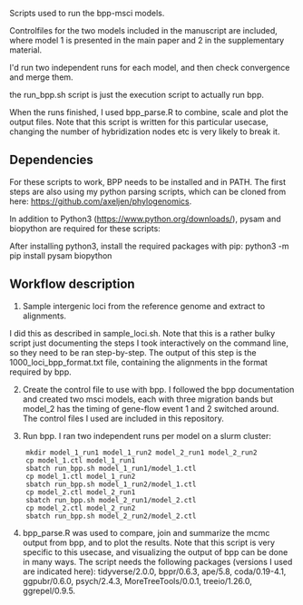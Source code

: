Scripts used to run the bpp-msci models.

Controlfiles for the two models included in the manuscript are included, where model 1 is presented in the main paper and 2 in the supplementary material.

I'd run two independent runs for each model, and then check convergence and merge them.

the run_bpp.sh script is just the execution script to actually run bpp.

When the runs finished, I used bpp_parse.R to combine, scale and plot the output files. Note that this script is written for this particular usecase, changing the number of hybridization nodes etc is very likely to break it.

## Dependencies

For these scripts to work, BPP needs to be installed and in PATH. The first steps are also using my python parsing scripts, which can be cloned from here:
https://github.com/axeljen/phylogenomics.

In addition to Python3 (https://www.python.org/downloads/), pysam and biopython are required for these scripts:

After installing python3, install the required packages with pip:
	python3 -m pip install pysam biopython


## Workflow description

1. Sample intergenic loci from the reference genome and extract to alignments.

I did this as described in sample_loci.sh. Note that this is a rather bulky script just documenting the steps I took interactively on the command line, so they need to be ran step-by-step. The output of this step is the 1000_loci_bpp_format.txt file, containing the alignments in the format required by bpp.

2. Create the control file to use with bpp. I followed the bpp documentation and created two msci models, each with three migration bands but model_2 has the timing of gene-flow event 1 and 2 switched around. The control files I used are included in this repository.

3. Run bpp. I ran two independent runs per model on a slurm cluster:
```
	mkdir model_1_run1 model_1_run2 model_2_run1 model_2_run2
	cp model_1.ctl model_1_run1
	sbatch run_bpp.sh model_1_run1/model_1.ctl
	cp model_1.ctl model_1_run2
	sbatch run_bpp.sh model_1_run2/model_1.ctl
	cp model_2.ctl model_2_run1
	sbatch run_bpp.sh model_2_run1/model_2.ctl
	cp model_2.ctl model_2_run2
	sbatch run_bpp.sh model_2_run2/model_2.ctl
```
4. bpp_parse.R was used to compare, join and summarize the mcmc output from bpp, and to plot the results. Note that this script is very specific to this usecase, and visualizing the output of bpp can be done in many ways. The script needs the following packages (versions I used are indicated here): tidyverse/2.0.0, bppr/0.6.3, ape/5.8, coda/0.19-4.1, ggpubr/0.6.0, psych/2.4.3, MoreTreeTools/0.0.1, treeio/1.26.0, ggrepel/0.9.5.


